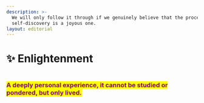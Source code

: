 ```yaml
---
description: >-
  We will only follow it through if we genuinely believe that the process of
  self-discovery is a joyous one.
layout: editorial
---
```


# ✨ Enlightenment

<figure><img src="../../../../../../.gitbook/assets/pexels-btgl-♡-18936487 (1).jpg" alt=""><figcaption></figcaption></figure>

### <mark style="color:purple;">A deeply personal experience, it cannot be studied or pondered, but only lived.</mark>

